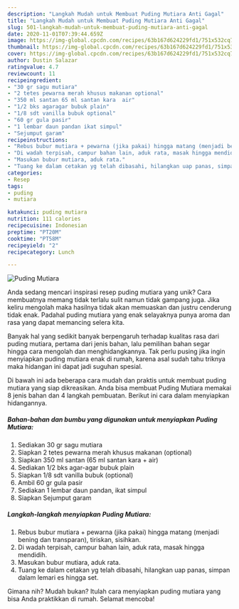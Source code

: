 ```yaml
---
description: "Langkah Mudah untuk Membuat Puding Mutiara Anti Gagal"
title: "Langkah Mudah untuk Membuat Puding Mutiara Anti Gagal"
slug: 501-langkah-mudah-untuk-membuat-puding-mutiara-anti-gagal
date: 2020-11-01T07:39:44.659Z
image: https://img-global.cpcdn.com/recipes/63b167d624229fd1/751x532cq70/puding-mutiara-foto-resep-utama.jpg
thumbnail: https://img-global.cpcdn.com/recipes/63b167d624229fd1/751x532cq70/puding-mutiara-foto-resep-utama.jpg
cover: https://img-global.cpcdn.com/recipes/63b167d624229fd1/751x532cq70/puding-mutiara-foto-resep-utama.jpg
author: Dustin Salazar
ratingvalue: 4.7
reviewcount: 11
recipeingredient:
- "30 gr sagu mutiara"
- "2 tetes pewarna merah khusus makanan optional"
- "350 ml santan 65 ml santan kara  air"
- "1/2 bks agaragar bubuk plain"
- "1/8 sdt vanilla bubuk optional"
- "60 gr gula pasir"
- "1 lembar daun pandan ikat simpul"
- "Sejumput garam"
recipeinstructions:
- "Rebus bubur mutiara + pewarna (jika pakai) hingga matang (menjadi bening dan transparan), tiriskan, sisihkan."
- "Di wadah terpisah, campur bahan lain, aduk rata, masak hingga mendidih."
- "Masukan bubur mutiara, aduk rata."
- "Tuang ke dalam cetakan yg telah dibasahi, hilangkan uap panas, simpan dalam lemari es hingga set."
categories:
- Resep
tags:
- puding
- mutiara

katakunci: puding mutiara 
nutrition: 111 calories
recipecuisine: Indonesian
preptime: "PT20M"
cooktime: "PT58M"
recipeyield: "2"
recipecategory: Lunch

---
```



![Puding Mutiara](https://img-global.cpcdn.com/recipes/63b167d624229fd1/751x532cq70/puding-mutiara-foto-resep-utama.jpg)

Anda sedang mencari inspirasi resep puding mutiara yang unik? Cara membuatnya memang tidak terlalu sulit namun tidak gampang juga. Jika keliru mengolah maka hasilnya tidak akan memuaskan dan justru cenderung tidak enak. Padahal puding mutiara yang enak selayaknya punya aroma dan rasa yang dapat memancing selera kita.



Banyak hal yang sedikit banyak berpengaruh terhadap kualitas rasa dari puding mutiara, pertama dari jenis bahan, lalu pemilihan bahan segar hingga cara mengolah dan menghidangkannya. Tak perlu pusing jika ingin menyiapkan puding mutiara enak di rumah, karena asal sudah tahu triknya maka hidangan ini dapat jadi suguhan spesial.


Di bawah ini ada beberapa cara mudah dan praktis untuk membuat puding mutiara yang siap dikreasikan. Anda bisa membuat Puding Mutiara memakai 8 jenis bahan dan 4 langkah pembuatan. Berikut ini cara dalam menyiapkan hidangannya.

<!--inarticleads1-->

##### Bahan-bahan dan bumbu yang digunakan untuk menyiapkan Puding Mutiara:

1. Sediakan 30 gr sagu mutiara
1. Siapkan 2 tetes pewarna merah khusus makanan (optional)
1. Siapkan 350 ml santan (65 ml santan kara + air)
1. Sediakan 1/2 bks agar-agar bubuk plain
1. Siapkan 1/8 sdt vanilla bubuk (optional)
1. Ambil 60 gr gula pasir
1. Sediakan 1 lembar daun pandan, ikat simpul
1. Siapkan Sejumput garam




<!--inarticleads2-->

##### Langkah-langkah menyiapkan Puding Mutiara:

1. Rebus bubur mutiara + pewarna (jika pakai) hingga matang (menjadi bening dan transparan), tiriskan, sisihkan.
1. Di wadah terpisah, campur bahan lain, aduk rata, masak hingga mendidih.
1. Masukan bubur mutiara, aduk rata.
1. Tuang ke dalam cetakan yg telah dibasahi, hilangkan uap panas, simpan dalam lemari es hingga set.




Gimana nih? Mudah bukan? Itulah cara menyiapkan puding mutiara yang bisa Anda praktikkan di rumah. Selamat mencoba!

